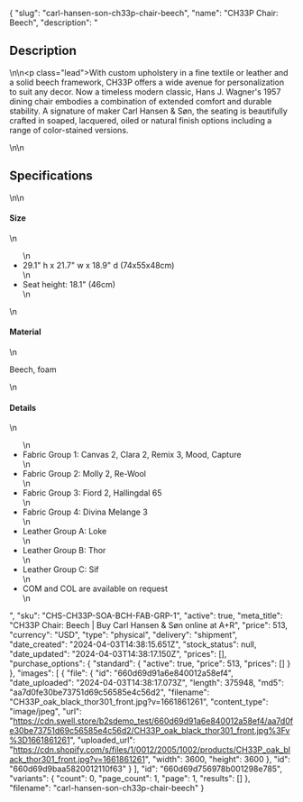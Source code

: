 {
  "slug": "carl-hansen-son-ch33p-chair-beech",
  "name": "CH33P Chair: Beech",
  "description": "<h2>Description</h2>\n<!-- split -->\n<p class=\"lead\">With custom upholstery in a fine textile or leather and a solid beech framework, CH33P offers a wide avenue for personalization to suit any decor. Now a timeless modern classic, Hans J. Wagner's 1957 dining chair embodies a combination of extended comfort and durable stability. A signature of maker Carl Hansen &amp; Søn, the seating is beautifully crafted in soaped, lacquered, oiled or natural finish options including a range of color-stained versions.</p>\n<!-- split -->\n<h2>Specifications</h2>\n<!-- split -->\n<h4>Size</h4>\n<ul>\n<li>29.1\" h x 21.7\" w x 18.9\" d (74x55x48cm)</li>\n<li>Seat height: 18.1\" (46cm)</li>\n</ul>\n<h4>Material</h4>\n<p>Beech, foam</p>\n<h4>Details</h4>\n<ul>\n<li>Fabric Group 1: Canvas 2, Clara 2, Remix 3, Mood, Capture</li>\n<li>Fabric Group 2: Molly 2, Re-Wool</li>\n<li>Fabric Group 3: Fiord 2, Hallingdal 65</li>\n<li>Fabric Group 4: Divina Melange 3</li>\n<li>Leather Group A: Loke</li>\n<li>Leather Group B: Thor</li>\n<li>Leather Group C: Sif</li>\n<li>COM and COL are available on request</li>\n</ul>",
  "sku": "CHS-CH33P-SOA-BCH-FAB-GRP-1",
  "active": true,
  "meta_title": "CH33P Chair: Beech | Buy Carl Hansen & Søn online at A+R",
  "price": 513,
  "currency": "USD",
  "type": "physical",
  "delivery": "shipment",
  "date_created": "2024-04-03T14:38:15.651Z",
  "stock_status": null,
  "date_updated": "2024-04-03T14:38:17.150Z",
  "prices": [],
  "purchase_options": {
    "standard": {
      "active": true,
      "price": 513,
      "prices": []
    }
  },
  "images": [
    {
      "file": {
        "id": "660d69d91a6e840012a58ef4",
        "date_uploaded": "2024-04-03T14:38:17.073Z",
        "length": 375948,
        "md5": "aa7d0fe30be73751d69c56585e4c56d2",
        "filename": "CH33P_oak_black_thor301_front.jpg?v=1661861261",
        "content_type": "image/jpeg",
        "url": "https://cdn.swell.store/b2sdemo_test/660d69d91a6e840012a58ef4/aa7d0fe30be73751d69c56585e4c56d2/CH33P_oak_black_thor301_front.jpg%3Fv%3D1661861261",
        "uploaded_url": "https://cdn.shopify.com/s/files/1/0012/2005/1002/products/CH33P_oak_black_thor301_front.jpg?v=1661861261",
        "width": 3600,
        "height": 3600
      },
      "id": "660d69d9baa5820012110f63"
    }
  ],
  "id": "660d69d756978b001298e785",
  "variants": {
    "count": 0,
    "page_count": 1,
    "page": 1,
    "results": []
  },
  "filename": "carl-hansen-son-ch33p-chair-beech"
}